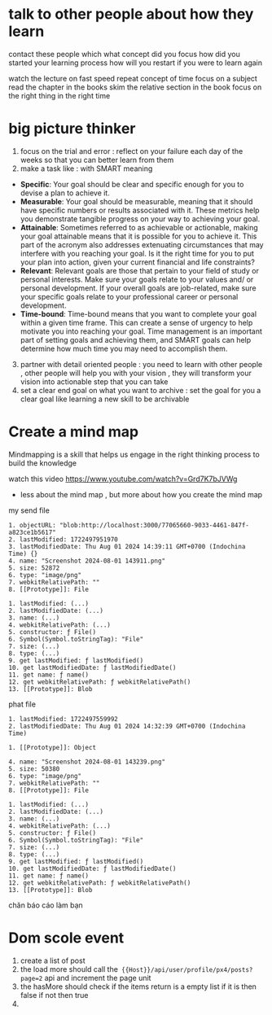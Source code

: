 # talk to other people about how they learn 
contact these people  which 
what concept did you focus 
how did you started your learning process 
how will you restart if you were to learn again  

watch the lecture on fast speed 
repeat concept of time focus on a subject 
read the chapter in the books skim the relative  section in the book   focus on the right thing in the right time 



# big picture thinker  
1. focus on the trial and error  : reflect  on your failure each day of the weeks so that you can better learn from them 
2. make a task like : with SMART  meaning  
- **Specific**: Your goal should be clear and specific enough for you to devise a plan to achieve it.
- **Measurable**: Your goal should be measurable, meaning that it should have specific numbers or results associated with it. These metrics help you demonstrate tangible progress on your way to achieving your goal.
- **Attainable**: Sometimes referred to as achievable or actionable, making your goal attainable means that it is possible for you to achieve it. This part of the acronym also addresses extenuating circumstances that may interfere with you reaching your goal. Is it the right time for you to put your plan into action, given your current financial and life constraints?
- **Relevant**: Relevant goals are those that pertain to your field of study or personal interests. Make sure your goals relate to your values and/ or personal development. If your overall goals are job-related, make sure your specific goals relate to your professional career or personal development.
- **Time-bound**: Time-bound means that you want to complete your goal within a given time frame. This can create a sense of urgency to help motivate you into reaching your goal. Time management is an important part of setting goals and achieving them, and SMART goals can help determine how much time you may need to accomplish them. 
3. partner with detail  oriented people  : you need to learn with other people , other people will help  you with your vision , they will transform your vision into actionable step that you can take 
4. set a clear end goal on what you want to archive :  set the goal  for you a clear goal like learning a new skill to be archivable 

# Create a mind map  
Mindmapping is a skill that helps us engage   in the right thinking process to build the knowledge 

watch this video https://www.youtube.com/watch?v=Grd7K7bJVWg
- less about the mind map ,  but more about how you create the  mind map 




my send file 
```
1. objectURL: "blob:http://localhost:3000/77065660-9033-4461-847f-a823ce1b5617"
2. lastModified: 1722497951970
3. lastModifiedDate: Thu Aug 01 2024 14:39:11 GMT+0700 (Indochina Time) {}
4. name: "Screenshot 2024-08-01 143911.png"
5. size: 52872
6. type: "image/png"
7. webkitRelativePath: ""
8. [[Prototype]]: File

1. lastModified: (...)
2. lastModifiedDate: (...)
3. name: (...)
4. webkitRelativePath: (...)
5. constructor: ƒ File()
6. Symbol(Symbol.toStringTag): "File"
7. size: (...)
8. type: (...)
9. get lastModified: ƒ lastModified()
10. get lastModifiedDate: ƒ lastModifiedDate()
11. get name: ƒ name()
12. get webkitRelativePath: ƒ webkitRelativePath()
13. [[Prototype]]: Blob
```


phat file 
```
1. lastModified: 1722497559992
2. lastModifiedDate: Thu Aug 01 2024 14:32:39 GMT+0700 (Indochina Time)

1. [[Prototype]]: Object

4. name: "Screenshot 2024-08-01 143239.png"
5. size: 50380
6. type: "image/png"
7. webkitRelativePath: ""
8. [[Prototype]]: File

1. lastModified: (...)
2. lastModifiedDate: (...)
3. name: (...)
4. webkitRelativePath: (...)
5. constructor: ƒ File()
6. Symbol(Symbol.toStringTag): "File"
7. size: (...)
8. type: (...)
9. get lastModified: ƒ lastModified()
10. get lastModifiedDate: ƒ lastModifiedDate()
11. get name: ƒ name()
12. get webkitRelativePath: ƒ webkitRelativePath()
13. [[Prototype]]: Blob
```

chăn báo cáo   làm bạn 


# Dom scole event   
1. create  a list of post 
2. the load more should call the`  {{Host}}/api/user/profile/px4/posts?page=2 ` api and increment the   page unit  
3. the hasMore  should  check if the items return is a  empty   list  if   it is then false if not then true 
4. 